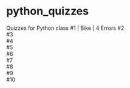 # python_quizzes
Quizzes for Python class
#1    |   Bike    |   4 Errors
#2    
#3    
#4    
#5    
#6    
#7    
#8    
#9    
#10   

